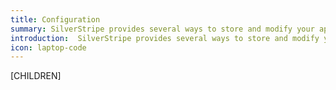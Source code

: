 ```yaml
---
title: Configuration
summary: SilverStripe provides several ways to store and modify your application settings. Learn about site wide settings and the YAML based configuration system.
introduction:  SilverStripe provides several ways to store and modify your application settings. Learn about site wide settings and the YAML based configuration system.
icon: laptop-code
---
```


[CHILDREN]